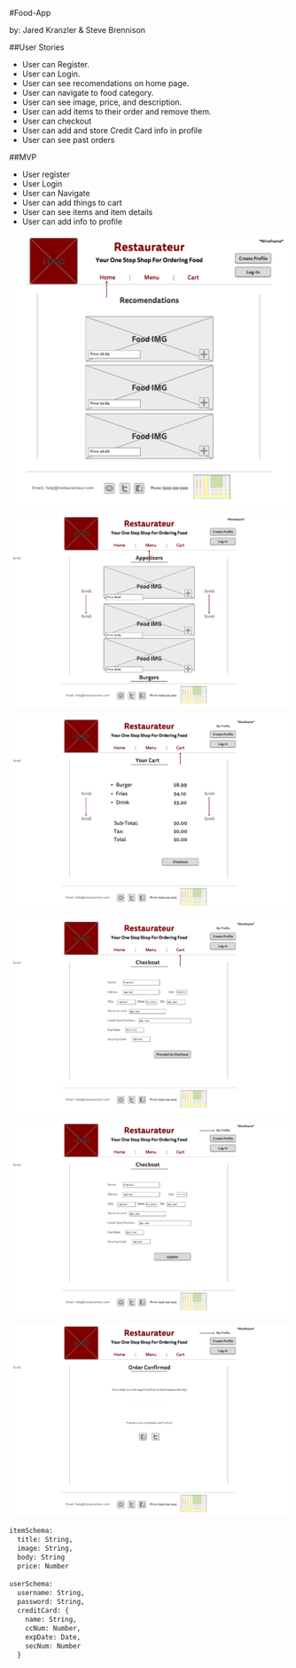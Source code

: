 #Food-App

by: Jared Kranzler & Steve Brennison

##User Stories
* User can Register.
* User can Login.
* User can see recomendations on home page.
* User can navigate to food category.
* User can see image, price, and description.
* User can add items to their order and remove them.
* User can checkout
* User can add and store Credit Card info in profile
* User can see past orders

##MVP
* User register
* User Login
* User can Navigate
* User can add things to cart
* User can see items and item details
* User can add info to profile


![alt text](https://github.com/jaredkranzler/project2_food_app/blob/master/Wireframe/1-Home.png)

![alt text](https://github.com/jaredkranzler/project2_food_app/blob/master/Wireframe/2-Menu.png)

![alt text](https://github.com/jaredkranzler/project2_food_app/blob/master/Wireframe/3-Cart.png)

![alt text](https://github.com/jaredkranzler/project2_food_app/blob/master/Wireframe/4-Checkout.png)

![alt text](https://github.com/jaredkranzler/project2_food_app/blob/master/Wireframe/5-Profile.png)

![alt text](https://github.com/jaredkranzler/project2_food_app/blob/master/Wireframe/6-Confirm.png)

```
itemSchema:
  title: String,
  image: String,
  body: String
  price: Number

userSchema:
  username: String,
  password: String,
  creditCard: {
    name: String,
    ccNum: Number,
    expDate: Date,
    secNum: Number
  }
```